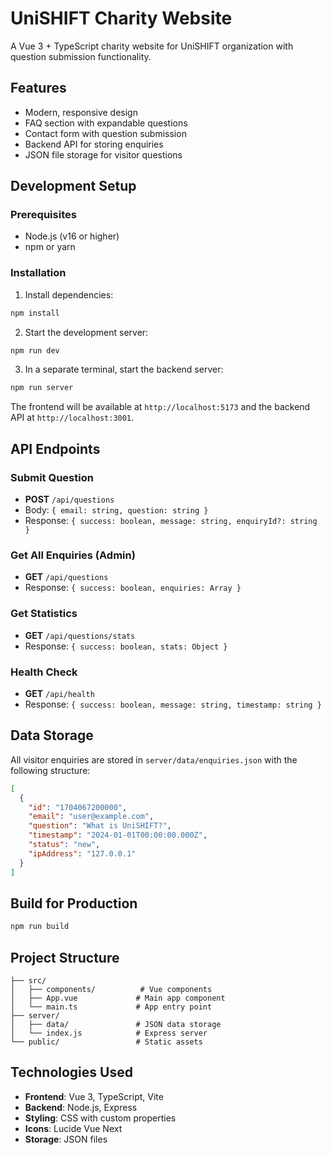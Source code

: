 # UniSHIFT Charity Website

A Vue 3 + TypeScript charity website for UniSHIFT organization with question submission functionality.

## Features

- Modern, responsive design
- FAQ section with expandable questions
- Contact form with question submission
- Backend API for storing enquiries
- JSON file storage for visitor questions

## Development Setup

### Prerequisites
- Node.js (v16 or higher)
- npm or yarn

### Installation

1. Install dependencies:
```bash
npm install
```

2. Start the development server:
```bash
npm run dev
```

3. In a separate terminal, start the backend server:
```bash
npm run server
```

The frontend will be available at `http://localhost:5173` and the backend API at `http://localhost:3001`.

## API Endpoints

### Submit Question
- **POST** `/api/questions`
- Body: `{ email: string, question: string }`
- Response: `{ success: boolean, message: string, enquiryId?: string }`

### Get All Enquiries (Admin)
- **GET** `/api/questions`
- Response: `{ success: boolean, enquiries: Array }`

### Get Statistics
- **GET** `/api/questions/stats`
- Response: `{ success: boolean, stats: Object }`

### Health Check
- **GET** `/api/health`
- Response: `{ success: boolean, message: string, timestamp: string }`

## Data Storage

All visitor enquiries are stored in `server/data/enquiries.json` with the following structure:

```json
[
  {
    "id": "1704067200000",
    "email": "user@example.com",
    "question": "What is UniSHIFT?",
    "timestamp": "2024-01-01T00:00:00.000Z",
    "status": "new",
    "ipAddress": "127.0.0.1"
  }
]
```

## Build for Production

```bash
npm run build
```

## Project Structure

```
├── src/
│   ├── components/          # Vue components
│   ├── App.vue             # Main app component
│   └── main.ts             # App entry point
├── server/
│   ├── data/               # JSON data storage
│   └── index.js            # Express server
└── public/                 # Static assets
```

## Technologies Used

- **Frontend**: Vue 3, TypeScript, Vite
- **Backend**: Node.js, Express
- **Styling**: CSS with custom properties
- **Icons**: Lucide Vue Next
- **Storage**: JSON files
